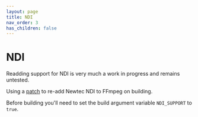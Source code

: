 ```yaml
---
layout: page
title: NDI
nav_order: 3
has_children: false
---
```


# NDI

Readding support for NDI is very much a work in progress and remains untested.

Using a [patch](https://framagit.org/tytan652/ffmpeg-ndi-patch) to re-add Newtec NDI to FFmpeg on building.

Before building you'll need to set the build argument variable `NDI_SUPPORT` to `true`.

